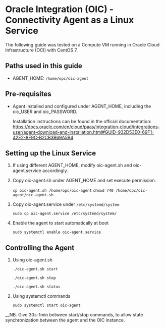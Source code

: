 # Oracle Integration (OIC) - Connectivity Agent as a Linux Service
The following guide was tested on a Compute VM running in Oracle Cloud Infrastructure (OCI) with CentOS 7.

## Paths used in this guide
* AGENT_HOME: `/home/opc/oic-agent`

## Pre-requisites
* Agent installed and configured under AGENT_HOME, including the oic_USER and oic_PASSWORD.

  Installation instructions can be found in the official documentation: https://docs.oracle.com/en/cloud/paas/integration-cloud/integrations-user/agent-download-and-installation.html#GUID-932D53E0-69F1-42E2-8F9C-B2CB3B69A5B4

## Setting up the Linux Service
1. If using different AGENT_HOME, modify oic-agent.sh and oic-agent.service accordingly.
1. Copy oic-agent.sh under AGENT_HOME and set execute permission.

    `cp oic-agent.sh /home/opc/oic-agent`
    `chmod 740 /home/opc/oic-agent/oic-agent.sh`
1. Copy oic-agent.service under `/etc/systemd/system`

    `sudo cp oic-agent.service /etc/systemd/system/`
1. Enable the agent to start automatically at boot

    `sudo systemctl enable oic-agent.service`

## Controlling the Agent
1. Using oic-agent.sh

    `./oic-agent.sh start`

    `./oic-agent.sh stop`

    `./oic-agent.sh status`
1. Using systemctl commands

    `sudo systemctl start oic-agent`

__NB. Give 30s-1min between start/stop commands, to allow state synchronization between the agent and the OIC instance.